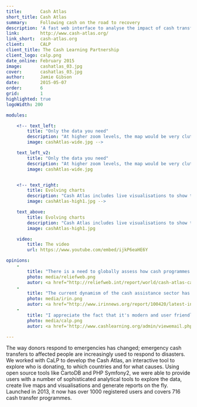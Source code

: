 ```yaml
---
title:       Cash Atlas
short_title: Cash Atlas
summary: 	 Following cash on the road to recovery
description: 'A fast web interface to analyse the impact of cash transfer programmes on the fly'
link:        http://www.cash-atlas.org/
link_short:  cash-atlas.org
client:      CALP
client_title: The Cash Learning Partnership
client_logo: calp.png
date_online: February 2015
image:       cashatlas_03.jpg
cover:       cashatlas_03.jpg
author:      Jamie Gibson
date:        2015-05-07
order:       6
grid:        1
highlighted: true
logoWidth: 200

modules:

    <!-- text_left:
        title: "Only the data you need"
        description: "At higher zoom levels, the map would be very cluttered if you had all the data for the smallest level being shown. Progressive disclosure means the data shown is optimised for your current zoom level. And where you select one particular region for analysis, you can see the detail for one and summaries of the neighbouring regions to avoid distractions and allowing you to focus on your work." 
        image: cashAtlas-wide.jpg -->

    text_left_v2:
        title: "Only the data you need"
        description: "At higher zoom levels, the map would be very cluttered if you had all the data for the smallest level being shown. Progressive disclosure means the data shown is optimised for your current zoom level. And where you select one particular region for analysis, you can see the detail for one and summaries of the neighbouring regions to avoid distractions and allowing you to focus on your work." 
        image: cashAtlas-wide.jpg


    <!-- text_right:
        title: Evolving charts 
        description: "Cash Atlas includes live visualisations to show the finer details of the data. As you explore the map, the charts change to reflect the new areas you’re interested in. You can also use the filters to ensure you’re only seeing the most relevant data."
        image: cashAtlas-high1.jpg -->

    text_above:
        title: Evolving charts 
        description: "Cash Atlas includes live visualisations to show the finer details of the data. As you explore the map, the charts change to reflect the new areas you’re interested in. You can also use the filters to ensure you’re only seeing the most relevant data."
        image: cashAtlas-high1.jpg

    video:
        title: The video
        url: https://www.youtube.com/embed/ijkP6eaHE6Y

opinions:
    -
        title: "There is a need to globally assess how cash programmes are being implemented. CaLP is developing a cash mapping tool aiming to visually represent the usage of cash transfer programmes at a global level."
        photo: media/reliefweb.png
        autor: <a href="http://reliefweb.int/report/world/cash-atlas-calps-cash-mapping-tool">Reliefweb</a>
    -
        title: "The current dynamism of the cash assistance sector has been made visible by a new online tool from the Cash Learning Partnership (CaLP), a Cash Atlas"
        photo: media/irin.png
        autor: <a href="http://www.irinnews.org/report/100420/latest-innovations-in-cash-transfers">IRIN News</a>
    -
        title: "I appreciate the fact that it's modern and user friendly. The Cash Atlas can be of great benefit for all humanitarian experts and researchers."
        photo: media/calp.png
        autor: <a href='http://www.cashlearning.org/admin/viewemail.php?id=224'>Alexandre Castellano</a>

---
```


The way donors respond to emergencies has changed; emergency cash transfers to affected people are increasingly used to respond to disasters. We worked with CaLP to develop the Cash Atlas, an interactive tool to explore who is donating, to which countries and for what causes.  Using open source tools like CartoDB and PHP Symfony2, we were able to provide users with a number of sophisticated analytical tools to explore the data, create live maps and visualisations and generate reports on the fly. Launched in 2013, it now has over 1000 registered users and covers 716 cash transfer programmes.
